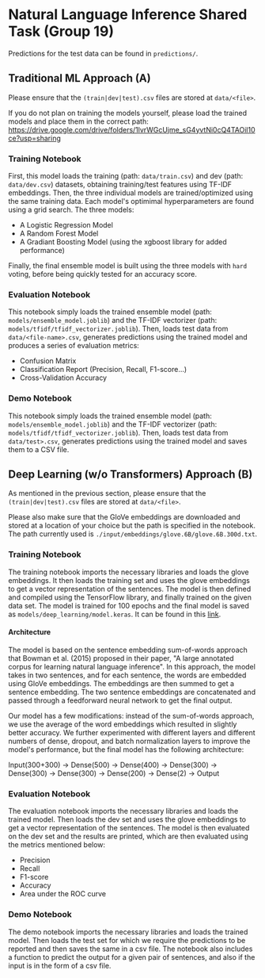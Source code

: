 # Natural Language Inference Shared Task (Group 19)

Predictions for the test data can be found in `predictions/`.

## Traditional ML Approach (A)

Please ensure that the `(train|dev|test).csv` files are stored at `data/<file>`.

If you do not plan on training the models yourself, please load the trained models and place them in the correct path: https://drive.google.com/drive/folders/1lvrWGcUjme_sG4yvtNi0cQ4TAOil10ce?usp=sharing

### Training Notebook
First, this model loads the training (path: `data/train.csv`) and dev (path: `data/dev.csv`) datasets, obtaining training/test features using TF-IDF embeddings.
Then, the three individual models are trained/optimized using the same training data. Each model's optimimal hyperparameters are found using a grid search. The three models:
- A Logistic Regression Model
- A Random Forest Model
- A Gradiant Boosting Model (using the xgboost library for added performance)

Finally, the final ensemble model is built using the three models with `hard` voting, before being quickly tested for an accuracy score.

### Evaluation Notebook
This notebook simply loads the trained ensemble model (path: `models/ensemble_model.joblib`) and the TF-IDF vectorizer (path: `models/tfidf/tfidf_vectorizer.joblib`).
Then, loads test data from `data/<file-name>.csv`, generates predictions using the trained model and produces a series of evaluation metrics:
- Confusion Matrix
- Classification Report (Precision, Recall, F1-score...)
- Cross-Validation Accuracy

### Demo Notebook
This notebook simply loads the trained ensemble model (path: `models/ensemble_model.joblib`) and the TF-IDF vectorizer (path: `models/tfidf/tfidf_vectorizer.joblib`).
Then, loads test data from `data/test>.csv`, generates predictions using the trained model and saves them to a CSV file.

## Deep Learning (w/o Transformers) Approach (B)
As mentioned in the previous section, please ensure that the `(train|dev|test).csv` files are stored at `data/<file>`.

Please also make sure that the GloVe embeddings are downloaded and stored at a location of your choice but the path is specified in the notebook. The path currently used is
`./input/embeddings/glove.6B/glove.6B.300d.txt`.

### Training Notebook
The training notebook imports the necessary libraries and loads the glove embeddings.
It then loads the training set and uses the glove embeddings to get a vector representation of the sentences.
The model is then defined and compiled using the TensorFlow library, and finally trained on the given data set.
The model is trained for 100 epochs and the final model is saved as `models/deep_learning/model.keras`.
It can be found in this [link](https://drive.google.com/drive/folders/1_nZ7zuid0HlLF7CLwIF7lZl0WevTdWGA?usp=sharing).

#### Architecture
The model is based on the sentence embedding sum-of-words approach that Bowman et al. (2015) proposed in their paper, "A large annotated corpus for learning natural language inference". In this approach, the model takes in two sentences, and for each sentence, the words are embedded using GloVe embeddings. The embeddings are then summed to get a sentence embedding. The two sentence embeddings are concatenated and passed through a feedforward neural network to get the final output.

Our model has a few modifications: instead of the sum-of-words approach, we use the average of the word embeddings which resulted in slightly better accuracy. We further experimented with different layers and different numbers of dense, dropout, and batch normalization layers to improve the model's performance, but the final model has the following architecture:

Input(300+300) -> Dense(500) -> Dense(400) -> Dense(300) -> Dense(300) -> Dense(300) -> Dense(200) -> Dense(2) -> Output

### Evaluation Notebook
The evaluation notebook imports the necessary libraries and loads the trained model. Then loads the dev set and uses the glove embeddings to get a vector representation of the sentences. The model is then evaluated on the dev set and the results are printed, which are then evaluated using the metrics mentioned below:
- Precision
- Recall
- F1-score
- Accuracy
- Area under the ROC curve

### Demo Notebook
The demo notebook imports the necessary libraries and loads the trained model. Then loads the test set for which we require the predictions to be reported and then saves the same in a csv file. The notebook also includes a function to predict the output for a given pair of sentences, and also if the input is in the form of a csv file.
